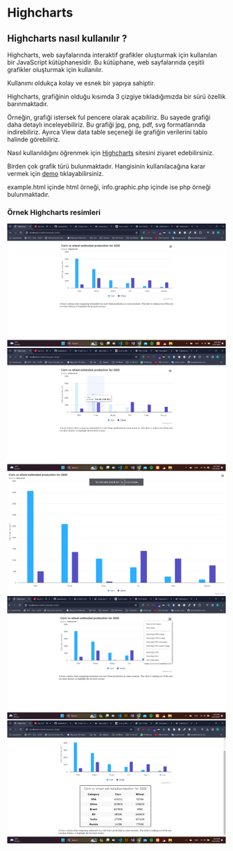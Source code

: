 # Highcharts

## Highcharts nasıl kullanılır ?
Highcharts, web sayfalarında interaktif grafikler oluşturmak için kullanılan bir JavaScript kütüphanesidir. Bu kütüphane, web sayfalarında çeşitli grafikler oluşturmak için kullanılır.

Kullanımı oldukça kolay ve esnek bir yapıya sahiptir.

Highcharts, grafiğinin olduğu kısımda 3 çizgiye tıkladığımızda bir sürü özellik barınmaktadır. 

Örneğin, grafiği istersek ful pencere olarak açabiliriz. Bu sayede grafiği daha detaylı inceleyebiliriz. Bu grafiği jpg, png, pdf, svg formatlarında indirebiliriz. Ayırca View data table seçeneği ile grafiğin verilerini tablo halinde görebiliriz. 

Nasıl kullanıldığını öğrenmek için [Highcharts](https://www.highcharts.com/) sitesini ziyaret edebilirsiniz.

Birden çok grafik türü bulunmaktadır. Hangisinin kullanılacağına karar vermek için [demo](https://www.highcharts.com/demo) tıklayabilirsiniz.

example.html içinde html örneği, info.graphic.php içinde ise  php örneği bulunmaktadır.

### Örnek Highcharts resimleri 
![alt text](Screenshot_1.png)
![alt text](Screenshot_2.png)
![alt text](Screenshot_5.png)
![alt text](Screenshot_3.png)
![alt text](Screenshot_4.png)
